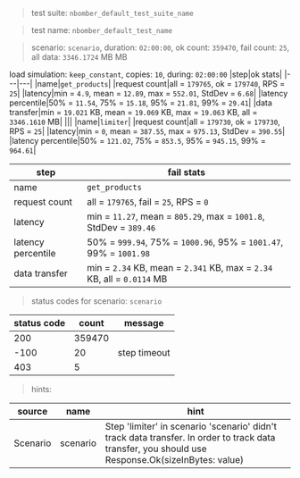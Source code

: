 > test suite: `nbomber_default_test_suite_name`

> test name: `nbomber_default_test_name`

> scenario: `scenario`, duration: `02:00:00`, ok count: `359470`, fail count: `25`, all data: `3346.1724` MB MB

load simulation: `keep_constant`, copies: `10`, during: `02:00:00`
|step|ok stats|
|---|---|
|name|`get_products`|
|request count|all = `179765`, ok = `179740`, RPS = `25`|
|latency|min = `4.9`, mean = `12.89`, max = `552.01`, StdDev = `6.68`|
|latency percentile|50% = `11.54`, 75% = `15.18`, 95% = `21.81`, 99% = `29.41`|
|data transfer|min = `19.021` KB, mean = `19.069` KB, max = `19.063` KB, all = `3346.1610` MB|
|||
|name|`limiter`|
|request count|all = `179730`, ok = `179730`, RPS = `25`|
|latency|min = `0`, mean = `387.55`, max = `975.13`, StdDev = `390.55`|
|latency percentile|50% = `121.02`, 75% = `853.5`, 95% = `945.15`, 99% = `964.61`|

|step|fail stats|
|---|---|
|name|`get_products`|
|request count|all = `179765`, fail = `25`, RPS = `0`|
|latency|min = `11.27`, mean = `805.29`, max = `1001.8`, StdDev = `389.46`|
|latency percentile|50% = `999.94`, 75% = `1000.96`, 95% = `1001.47`, 99% = `1001.98`|
|data transfer|min = `2.34` KB, mean = `2.341` KB, max = `2.34` KB, all = `0.0114` MB|
> status codes for scenario: `scenario`

|status code|count|message|
|---|---|---|
|200|359470||
|-100|20|step timeout|
|403|5||

> hints:

|source|name|hint|
|---|---|---|
|Scenario|scenario|Step 'limiter' in scenario 'scenario' didn't track data transfer. In order to track data transfer, you should use Response.Ok(sizeInBytes: value)|
